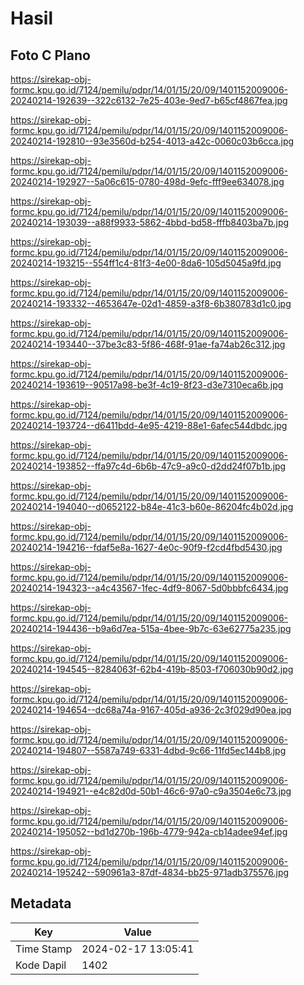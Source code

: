 # Hasil

## Foto C Plano

https://sirekap-obj-formc.kpu.go.id/7124/pemilu/pdpr/14/01/15/20/09/1401152009006-20240214-192639--322c6132-7e25-403e-9ed7-b65cf4867fea.jpg

https://sirekap-obj-formc.kpu.go.id/7124/pemilu/pdpr/14/01/15/20/09/1401152009006-20240214-192810--93e3560d-b254-4013-a42c-0060c03b6cca.jpg

https://sirekap-obj-formc.kpu.go.id/7124/pemilu/pdpr/14/01/15/20/09/1401152009006-20240214-192927--5a06c615-0780-498d-9efc-fff9ee634078.jpg

https://sirekap-obj-formc.kpu.go.id/7124/pemilu/pdpr/14/01/15/20/09/1401152009006-20240214-193039--a88f9933-5862-4bbd-bd58-fffb8403ba7b.jpg

https://sirekap-obj-formc.kpu.go.id/7124/pemilu/pdpr/14/01/15/20/09/1401152009006-20240214-193215--554ff1c4-81f3-4e00-8da6-105d5045a9fd.jpg

https://sirekap-obj-formc.kpu.go.id/7124/pemilu/pdpr/14/01/15/20/09/1401152009006-20240214-193332--4653647e-02d1-4859-a3f8-6b380783d1c0.jpg

https://sirekap-obj-formc.kpu.go.id/7124/pemilu/pdpr/14/01/15/20/09/1401152009006-20240214-193440--37be3c83-5f86-468f-91ae-fa74ab26c312.jpg

https://sirekap-obj-formc.kpu.go.id/7124/pemilu/pdpr/14/01/15/20/09/1401152009006-20240214-193619--90517a98-be3f-4c19-8f23-d3e7310eca6b.jpg

https://sirekap-obj-formc.kpu.go.id/7124/pemilu/pdpr/14/01/15/20/09/1401152009006-20240214-193724--d6411bdd-4e95-4219-88e1-6afec544dbdc.jpg

https://sirekap-obj-formc.kpu.go.id/7124/pemilu/pdpr/14/01/15/20/09/1401152009006-20240214-193852--ffa97c4d-6b6b-47c9-a9c0-d2dd24f07b1b.jpg

https://sirekap-obj-formc.kpu.go.id/7124/pemilu/pdpr/14/01/15/20/09/1401152009006-20240214-194040--d0652122-b84e-41c3-b60e-86204fc4b02d.jpg

https://sirekap-obj-formc.kpu.go.id/7124/pemilu/pdpr/14/01/15/20/09/1401152009006-20240214-194216--fdaf5e8a-1627-4e0c-90f9-f2cd4fbd5430.jpg

https://sirekap-obj-formc.kpu.go.id/7124/pemilu/pdpr/14/01/15/20/09/1401152009006-20240214-194323--a4c43567-1fec-4df9-8067-5d0bbbfc6434.jpg

https://sirekap-obj-formc.kpu.go.id/7124/pemilu/pdpr/14/01/15/20/09/1401152009006-20240214-194436--b9a6d7ea-515a-4bee-9b7c-63e62775a235.jpg

https://sirekap-obj-formc.kpu.go.id/7124/pemilu/pdpr/14/01/15/20/09/1401152009006-20240214-194545--8284063f-62b4-419b-8503-f706030b90d2.jpg

https://sirekap-obj-formc.kpu.go.id/7124/pemilu/pdpr/14/01/15/20/09/1401152009006-20240214-194654--dc68a74a-9167-405d-a936-2c3f029d90ea.jpg

https://sirekap-obj-formc.kpu.go.id/7124/pemilu/pdpr/14/01/15/20/09/1401152009006-20240214-194807--5587a749-6331-4dbd-9c66-11fd5ec144b8.jpg

https://sirekap-obj-formc.kpu.go.id/7124/pemilu/pdpr/14/01/15/20/09/1401152009006-20240214-194921--e4c82d0d-50b1-46c6-97a0-c9a3504e6c73.jpg

https://sirekap-obj-formc.kpu.go.id/7124/pemilu/pdpr/14/01/15/20/09/1401152009006-20240214-195052--bd1d270b-196b-4779-942a-cb14adee94ef.jpg

https://sirekap-obj-formc.kpu.go.id/7124/pemilu/pdpr/14/01/15/20/09/1401152009006-20240214-195242--590961a3-87df-4834-bb25-971adb375576.jpg


## Metadata

| Key        | Value               |
| ---------- | ------------------- |
| Time Stamp | 2024-02-17 13:05:41 |
| Kode Dapil | 1402                |



